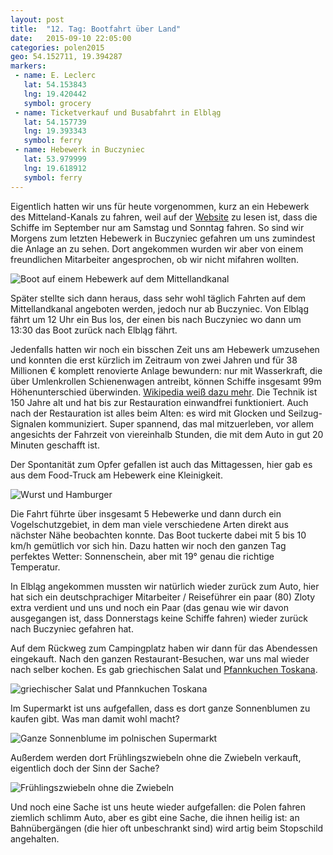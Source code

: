 ```yaml
---
layout: post
title:  "12. Tag: Bootfahrt über Land"
date:   2015-09-10 22:05:00
categories: polen2015
geo: 54.152711, 19.394287
markers:
 - name: E. Leclerc
   lat: 54.153843
   lng: 19.420442
   symbol: grocery
 - name: Ticketverkauf und Busabfahrt in Elbląg
   lat: 54.157739
   lng: 19.393343
   symbol: ferry
 - name: Hebewerk in Buczyniec
   lat: 53.979999
   lng: 19.618912
   symbol: ferry   
---
```


Eigentlich hatten wir uns für heute vorgenommen, kurz an ein Hebewerk des Mitteland-Kanals zu fahren, weil auf der
[Website](http://www.zegluga.com.pl/) zu lesen ist, dass die Schiffe im September nur am Samstag und Sonntag fahren.
So sind wir Morgens zum letzten Hebewerk in Buczyniec gefahren um uns zumindest die Anlage an zu sehen. Dort angekommen
wurden wir aber von einem freundlichen Mitarbeiter angesprochen, ob wir nicht mifahren wollten. 

![Boot auf einem Hebewerk auf dem Mittellandkanal](https://pbs.twimg.com/media/COiLysdUEAIbI6V.jpg:orig)

Später stellte sich dann heraus, dass sehr wohl täglich Fahrten auf dem Mittellandkanal angeboten werden, jedoch nur ab 
Buczyniec. Von Elbląg fährt um 12 Uhr ein Bus los, der einen bis nach Buczyniec wo dann um 13:30 das Boot zurück nach 
Elbląg fährt.

Jedenfalls hatten wir noch ein bisschen Zeit uns am Hebewerk umzusehen und konnten die erst kürzlich im Zeitraum von
zwei Jahren und für 38 Millionen € komplett renovierte Anlage bewundern: nur mit Wasserkraft, die über Umlenkrollen 
Schienenwagen antreibt, können Schiffe insgesamt 99m Höhenunterschied überwinden. [Wikipedia weiß dazu mehr](https://de.wikipedia.org/wiki/Oberl%C3%A4ndischer_Kanal).
Die Technik ist 150 Jahre alt und hat bis zur Restauration einwandfrei funktioniert. Auch nach der Restauration ist alles
beim Alten: es wird mit Glocken und Seilzug-Signalen kommuniziert. Super spannend, das mal mitzuerleben, vor allem 
angesichts der Fahrzeit von viereinhalb Stunden, die mit dem Auto in gut 20 Minuten geschafft ist.

Der Spontanität zum Opfer gefallen ist auch das Mittagessen, hier gab es aus dem Food-Truck am Hebewerk eine Kleinigkeit.

![Wurst und Hamburger](https://pbs.twimg.com/media/COkWjTpW8AQjI5o.jpg:orig)

Die Fahrt führte über insgesamt 5 Hebewerke und dann durch ein Vogelschutzgebiet, in dem man viele verschiedene Arten
direkt aus nächster Nähe beobachten konnte. Das Boot tuckerte dabei mit 5 bis 10 km/h gemütlich vor sich hin. Dazu hatten
wir noch den ganzen Tag perfektes Wetter: Sonnenschein, aber mit 19° genau die richtige Temperatur. 

In Elbląg angekommen mussten wir natürlich wieder zurück zum Auto, hier hat sich ein deutschprachiger Mitarbeiter / 
Reiseführer ein paar (80) Zloty extra verdient und uns und noch ein Paar (das genau wie wir davon ausgegangen ist, dass
Donnerstags keine Schiffe fahren) wieder zurück nach Buczyniec gefahren hat. 

Auf dem Rückweg zum Campingplatz haben wir dann für das Abendessen eingekauft. Nach den ganzen Restaurant-Besuchen, war
uns mal wieder nach selber kochen. Es gab griechischen Salat und [Pfannkuchen Toskana](http://www.essen-und-trinken.de/rezept/121523/pfannkuchen-toskana.html).

![griechischer Salat und Pfannkuchen Toskana](https://pbs.twimg.com/media/COkWkW9WEAEh05I.jpg:orig)

Im Supermarkt ist uns aufgefallen, dass es dort ganze Sonnenblumen zu kaufen gibt. Was man damit wohl macht?

![Ganze Sonnenblume im polnischen Supermarkt](https://pbs.twimg.com/media/COj5FH0WwAA6aAU.jpg:orig)

Außerdem werden dort Frühlingszwiebeln ohne die Zwiebeln verkauft, eigentlich doch der Sinn der Sache?

![Frühlingszwiebeln ohne die Zwiebeln](https://pbs.twimg.com/media/COj5GJlWIAANEHf.jpg)

Und noch eine Sache ist uns heute wieder aufgefallen: die Polen fahren ziemlich schlimm Auto, aber es gibt eine Sache, 
die ihnen heilig ist: an Bahnübergängen (die hier oft unbeschrankt sind) wird artig beim Stopschild angehalten.
